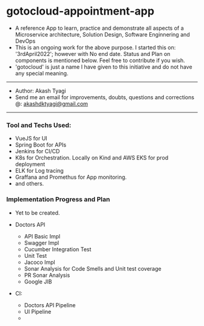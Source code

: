 # gotocloud-appointment-app
* A reference App to learn, practice and demonstrate all aspects of a Microservice architecture, Solution Design, Software Enginnering and DevOps
* This is an ongoing work for the above purpose. I started this on: '3rdApril2022'; however with No end date. Status and Plan on components is mentioned below. Feel free to contribute if you wish.
* 'gotocloud' is just a name I have given to this initiative and do not have any special meaning.

---

* Author: Akash Tyagi
* Send me an email for improvements, doubts, questions and corrections @: akashdktyagi@gmail.com

---

### Tool and Techs Used:
* VueJS for UI
* Spring Boot for APIs
* Jenkins for CI/CD
* K8s for Orchestration. Locally on Kind and AWS EKS for prod deployment
* ELK for Log tracing
* Graffana and Promethus for App monitoring.
* and others.

### Implementation Progress and Plan
* Yet to be created.
* Doctors API
  * API Basic Impl
  * Swagger Impl
  * Cucumber Integration Test
  * Unit Test
  * Jacoco Impl
  * Sonar Analysis for Code Smells and Unit test coverage
  * PR Sonar Analysis
  * Google JIB

* CI:
  * Doctors API Pipeline
  * UI Pipeline
  * 


